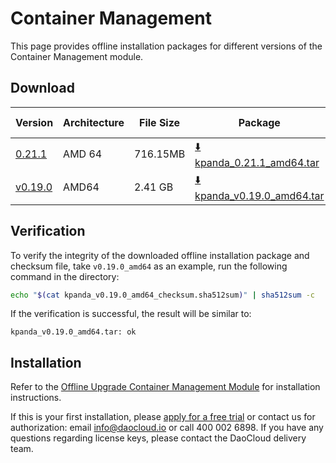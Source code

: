 # Container Management

This page provides offline installation packages for different versions of the Container Management module.

## Download

| Version     | Architecture | File Size | Package    | Checksum File       | Updated Date |
|---------|--------------|-----------|---------------|-----------------|--------------|
| [0.21.1](../../kpanda/intro/release-notes.md) | AMD 64 | 716.15MB | [:arrow_down: kpanda_0.21.1_amd64.tar](https://qiniu-download-public.daocloud.io/DaoCloud_Enterprise/kpanda_0.21.1_amd64.tar) | [:arrow_down: kpanda_0.21.1_amd64_checksum.sha512sum](https://qiniu-download-public.daocloud.io/DaoCloud_Enterprise/kpanda_0.21.1_amd64_checksum.sha512sum) | 2023-09-15 |
| [v0.19.0](../../kpanda/intro/release-notes.md#v0190)    | AMD64        | 2.41 GB    | [:arrow_down: kpanda_v0.19.0_amd64.tar](https://qiniu-download-public.daocloud.io/DaoCloud_Enterprise/kpanda_v0.19.0_amd64.tar) | [:arrow_down: kpanda_v0.19.0_amd64_checksum.sha512sum](https://qiniu-download-public.daocloud.io/DaoCloud_Enterprise/kpanda_v0.19.0_amd64_checksum.sha512sum) | 2023-7-06   |

## Verification

To verify the integrity of the downloaded offline installation package and checksum file,
take `v0.19.0_amd64` as an example, run the following command in the directory:

```sh
echo "$(cat kpanda_v0.19.0_amd64_checksum.sha512sum)" | sha512sum -c
```

If the verification is successful, the result will be similar to:

```none
kpanda_v0.19.0_amd64.tar: ok
```

## Installation

Refer to the [Offline Upgrade Container Management Module](../../kpanda/intro/offline-upgrade.md) for installation instructions.

If this is your first installation, please [apply for a free trial](../../dce/license0.md) or contact us for authorization:
email info@daocloud.io or call 400 002 6898.
If you have any questions regarding license keys, please contact the DaoCloud delivery team.
